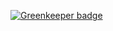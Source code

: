 

[![Greenkeeper badge](https://badges.greenkeeper.io/ccnmtl/histologylab-static.svg)](https://greenkeeper.io/)